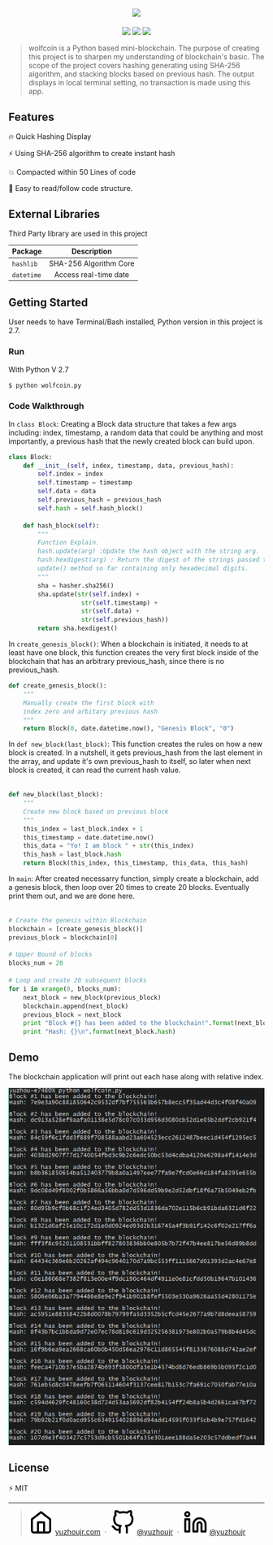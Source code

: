 <h3 style="text-align:center;font-weight: 300;" align="center">
  <img src="http://yuzhoujr.com/logo/wolfcoin.PNG" width="160px">
</h3>

<p align="center">
  <img src="https://img.shields.io/badge/license-MIT-yellow.svg?style=flat-square">
  <img src="https://img.shields.io/badge/downloads-0k-yellow.svg?style=flat-square">
  <img src="https://img.shields.io/badge/build-passing-yellow.svg?style=flat-square">
</p>


> wolfcoin is a Python based mini-blockchain. The purpose of creating this project is to sharpen my understanding of blockchain's basic. The scope of the project covers hashing generating using SHA-256 algorithm, and stacking blocks based on previous hash. The output displays in local terminal setting, no transaction is made using this app.

## Features

🔥 Quick Hashing Display

⚡ Using SHA-256 algorithm to create instant hash

💥 Compacted within 50 Lines of code

🤣 Easy to read/follow code structure.

## External Libraries

Third Party library are used in this project

| Package           |   Description |
| ------------- |:-------------:|
| `hashlib`     |  SHA-256 Algorithm Core  |
| `datetime` |  Access real-time date  |

## Getting Started

User needs to have Terminal/Bash installed, Python version in this project is 2.7.

### Run

With Python V 2.7

```bash
$ python wolfcoin.py
```

### Code Walkthrough

In `class Block`: Creating a Block data structure that takes a few args including: index, timestamp, a random data that could be anything and most importantly, a previous hash that the newly created block can build upon.

```python
class Block:
    def __init__(self, index, timestamp, data, previous_hash):
        self.index = index
        self.timestamp = timestamp
        self.data = data
        self.previous_hash = previous_hash
        self.hash = self.hash_block()

    def hash_block(self):
        """
        Function Explain.
        hash.update(arg) :Update the hash object with the string arg.
        hash.hexdigest(arg) : Return the digest of the strings passed to the
        update() method so far containing only hexadecimal digits.
        """
        sha = hasher.sha256()
        sha.update(str(self.index) +
                    str(self.timestamp) +
                    str(self.data) +
                    str(self.previous_hash))
        return sha.hexdigest()
```




In `create_genesis_block()`: When a blockchain is initiated, it needs to at least have one block, this function creates the very first block inside of the blockchain that has an arbitrary previous_hash, since there is no previous_hash.

```python
def create_genesis_block():
    """
    Manually create the first block with
    index zero and arbitary previous hash
    """
    return Block(0, date.datetime.now(), "Genesis Block", "0")
```



In `def new_block(last_block)`: This function creates the rules on how a new block is created. In a nutshell, it gets previous_hash from the last element in the array, and update it's own previous_hash to itself, so later when next block is created, it can read the current hash value.

```python

def new_block(last_block):
    """
    Create new block based on previous block
    """
    this_index = last_block.index + 1
    this_timestamp = date.datetime.now()
    this_data = "Yo! I am block " + str(this_index)
    this_hash = last_block.hash
    return Block(this_index, this_timestamp, this_data, this_hash)
```



In `main`: After created necessarry function, simply create a blockchain, add a genesis block, then loop over 20 times to create 20 blocks. Eventually print them out, and we are done here.


```python

# Create the genesis within Blockchain
blockchain = [create_genesis_block()]
previous_block = blockchain[0]

# Upper Bound of blocks
blocks_num = 20

# Loop and create 20 subsequent blocks
for i in xrange(0, blocks_num):
    next_block = new_block(previous_block)
    blockchain.append(next_block)
    previous_block = next_block
    print "Block #{} has been added to the blockchain!".format(next_block.index)
    print "Hash: {}\n".format(next_block.hash)

```





## Demo
The blockchain application will print out each hase along with relative index.

![Demo](md_assets/demo.png)


## License

⚡️ MIT

---

> ![home](md_assets/home.svg) [yuzhoujr.com](http://www.yuzhoujr.com) &nbsp;&middot;&nbsp;
> ![github](md_assets/github.svg)  [@yuzhoujr](https://github.com/yuzhoujr) &nbsp;&middot;&nbsp;
> ![linkedin](md_assets/linkedin.svg)  [@yuzhoujr](https://linkedin.com/in/yuzhoujr)
